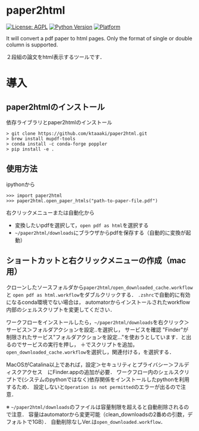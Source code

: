 # paper2html

[![License: AGPL](https://img.shields.io/badge/license-AGPL-blue)](https://opensource.org/licenses/AGPL-3.0)
[![Python Version](https://img.shields.io/badge/python-3.5-blue)](https://github.com/ktaaaki/paper2html)
[![Platform](https://img.shields.io/badge/platform-macos-yellow)](https://github.com/ktaaaki/paper2html)

It will convert a pdf paper to html pages. Only the format of single or double column is supported.

２段組の論文をhtml表示するツールです．

# 導入
## paper2htmlのインストール
依存ライブラリとpaper2htmlのインストール
```
> git clone https://github.com/ktaaaki/paper2html.git
> brew install mupdf-tools
> conda install -c conda-forge poppler
> pip install -e .
```

## 使用方法
ipythonから
```
>>> import paper2html
>>> paper2html.open_paper_htmls("path-to-paper-file.pdf")
```
右クリックメニューまたは自動化から

- 変換したいpdfを選択して，`open pdf as html`を選択する
- `~/paper2html/downloads`にブラウザからpdfを保存する（自動的に変換が起動）

## ショートカットと右クリックメニューの作成（mac用）
クローンしたソースフォルダから`paper2html/open_downloaded_cache.workflow`と
`open pdf as html.workflow`をダブルクリックする．
`.zshrc`で自動的に有効になるconda環境でない場合は，
automatorからインストールされたworkflow内部のシェルスクリプトを変更してください．

ワークフローをインストールしたら，`~/paper2html/downloads`を右クリック＞サービス＞フォルダアクションを設定..を選択し，
サービスを確認
"Finder"が制限されたサービス"フォルダアクションを設定..."を使おうとしています．と出るのでサービスの実行を押し，
＋でスクリプトを追加，`open_downloaded_cache.workflow`を選択し，関連付ける，を選択する．

MacOSがCatalina以上であれば，設定＞セキュリティとプライバシー＞フルディスクアクセス　にFinder.appの追加が必要．
ワークフロー内のシェルスクリプトで(システムのpythonではなく)依存関係をインストールしたpythonを利用するため．
設定しないと`Operation is not permitted`のエラーが出るので注意．

※ `~/paper2html/downloads`のファイルは容量制限を超えると自動削除されるので注意．
容量はautomatorから変更可能（clean_downloadsの2番めの引数，デフォルトで1GB）．
自動削除なしVer.は`open_downloaded.workflow`．
